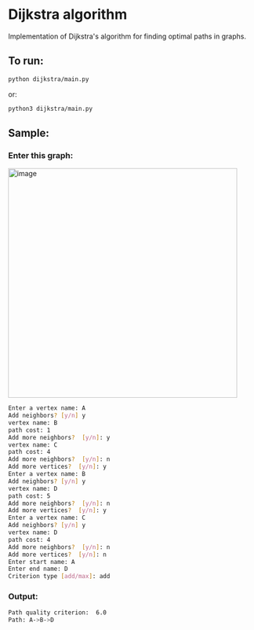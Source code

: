# Dijkstra algorithm
Implementation of Dijkstra's algorithm for finding optimal paths in graphs.

## To run:
```bash
python dijkstra/main.py
```
or:
```bash
python3 dijkstra/main.py
```
## Sample:
### Enter this graph:
<img width="467" alt="image" src="https://github.com/user-attachments/assets/3f040b46-0fd3-47e9-b67f-68974bcbd682">

```bash
Enter a vertex name: A
Add neighbors? [y/n] y
vertex name: B
path cost: 1
Add more neighbors?  [y/n]: y
vertex name: C
path cost: 4
Add more neighbors?  [y/n]: n
Add more vertices?  [y/n]: y
Enter a vertex name: B
Add neighbors? [y/n] y
vertex name: D
path cost: 5
Add more neighbors?  [y/n]: n
Add more vertices?  [y/n]: y
Enter a vertex name: C
Add neighbors? [y/n] y
vertex name: D
path cost: 4
Add more neighbors?  [y/n]: n
Add more vertices?  [y/n]: n
Enter start name: A
Enter end name: D
Сriterion type [add/max]: add
```
### Output:
```bash
Path quality criterion:  6.0
Path: A->B->D
```
